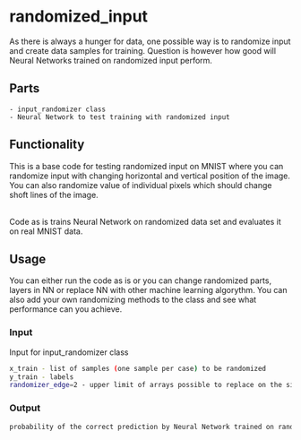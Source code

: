 # randomized_input

As there is always a hunger for data, one possible way is to randomize input and create data samples for 
training. Question is however how good will Neural Networks trained on randomized input perform.

## Parts

    - input_randomizer class
    - Neural Network to test training with randomized input

## Functionality

This is a base code for testing randomized input on MNIST where you can randomize input with changing
horizontal and vertical position of the image. You can also randomize value of individual pixels which should
change shoft lines of the image.

<br>Code as is trains Neural Network on randomized data set and evaluates it on real MNIST data.

## Usage
You can either run the code as is or you can change randomized parts, layers in NN or replace NN with other
machine learning algorythm. You can also add your own randomizing methods to the class and see what performance
can you achieve.

### Input
Input for input_randomizer class
```sh
x_train - list of samples (one sample per case) to be randomized
y_train - labels
randomizer_edge=2 - upper limit of arrays possible to replace on the sides of the image
```
### Output
```sh
probability of the correct prediction by Neural Network trained on randomized input
```